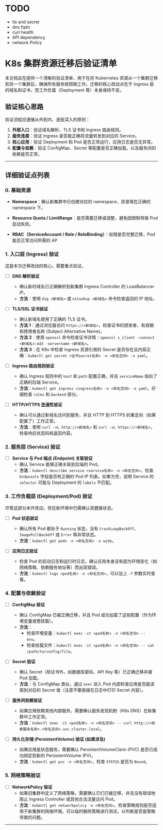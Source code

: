 # TODO
- tls and secret 
- dns fqdn 
- curl health 
- API dependency
- network Policy
# K8s 集群资源迁移后验证清单

本文档旨在提供一个清晰的验证清单，用于在将 Kubernetes 资源从一个集群迁移到另一个集群后，确保所有服务按预期工作。迁移的核心改动点在于 Ingress 层的域名和证书，而工作负载（Deployment 等）本身保持不变。

## 验证核心思路

验证流程应遵循从外到内、逐层深入的原则：

1.  **外部入口**：验证域名解析、TLS 证书和 Ingress 路由规则。
2.  **服务连接**：验证 Ingress 是否能正确将流量转发到对应的 Service。
3.  **核心应用**：验证 Deployment 和 Pod 是否正常运行，应用日志是否无异常。
4.  **配置与依赖**：验证 ConfigMap、Secret 等配置是否正确加载，以及服务间的依赖是否正常。

---

## 详细验证点列表
### 
### **0. 基础资源**

- **Namespace**：确认新集群中已创建对应的 namespace，资源落在正确的 namespace 下。
    
- **Resource Quota / LimitRange**：是否需要迁移或调整，避免因限制导致 Pod 启动失败。
    
- **RBAC（ServiceAccount / Role / RoleBinding）**：权限是否完整迁移，Pod 能否正常访问所需的 AP

### 1. 入口层 (Ingress) 验证

这是本次迁移改动的核心，需要重点验证。

-   [ ] **DNS 解析验证**
    -   确认新的域名已正确解析到新集群 Ingress Controller 的 LoadBalancer IP。
    -   **方法**：使用 `dig <新域名>` 或 `nslookup <新域名>` 命令检查返回的 IP 地址。

-   [ ] **TLS/SSL 证书验证**
    -   确认新域名使用了正确的 TLS 证书。
    -   **方法 1**：通过浏览器访问 `https://<新域名>`，检查证书的颁发者、有效期和使用者名称 (Subject Alternative Name)。
    -   **方法 2**：使用 `openssl` 命令检查证书详情：`openssl s_client -connect <新域名>:443 -servername <新域名>`。
    -   **方法 3**：在 K8s 中检查 Ingress 资源引用的 Secret 是否存在且内容正确：`kubectl get secret <证书secret名称> -n <命名空间> -o yaml`。

-   [ ] **Ingress 路由规则验证**
    -   确认 Ingress 规则中的 `host` 和 `path` 配置正确，并且 `serviceName` 指向了正确的后端 Service。
    -   **方法**：`kubectl get ingress <ingress名称> -n <命名空间> -o yaml`，仔细检查 `rules` 和 `backend` 部分。

-   [ ] **HTTP/HTTPS 连通性验证**
    -   确认可以通过新域名访问到服务，并且 HTTP 到 HTTPS 的重定向（如果配置了）工作正常。
    -   **方法**：使用 `curl -vL http://<新域名>` 和 `curl -vL https://<新域名>`，检查响应状态码和返回内容。

### 2. 服务层 (Service) 验证

-   [ ] **Service 与 Pod 端点 (Endpoint) 关联验证**
    -   确认 Service 能够正确关联到后端的 Pod。
    -   **方法**：`kubectl describe service <service名称> -n <命名空间>`，检查 `Endpoints` 字段是否有正确的 Pod IP 列表。如果为空，说明 Service 的 `selector` 可能与 Deployment 的 `labels` 不匹配。

### 3. 工作负载层 (Deployment/Pod) 验证

尽管这部分未作改动，但在新环境中仍需确认其健康状态。

-   [ ] **Pod 状态验证**
    -   确认所有 Pod 都处于 `Running` 状态，没有 `CrashLoopBackOff`、`ImagePullBackOff` 或 `Error` 等异常状态。
    -   **方法**：`kubectl get pods -n <命名空间> -o wide`。

-   [ ] **应用日志验证**
    -   检查 Pod 的启动日志和运行时日志，确认应用本身没有因为环境变化（如网络策略、依赖服务地址等）而出现错误。
    -   **方法**：`kubectl logs <pod名称> -n <命名空间>`，可以加上 `-f` 参数实时查看。

### 4. 配置与依赖验证

-   [ ] **ConfigMap 验证**
    -   确认 ConfigMap 已被正确迁移，并且 Pod 成功加载了这些配置（作为环境变量或卷挂载）。
    -   **方法**：
        -   检查环境变量：`kubectl exec -it <pod名称> -n <命名空间> -- env`。
        -   检查挂载文件：`kubectl exec -it <pod名称> -n <命名空间> -- cat /path/to/config/file`。

-   [ ] **Secret 验证**
    -   确认 Secret（除证书外，如数据库密码、API Key 等）已正确迁移并被 Pod 加载。
    -   **方法**：与 ConfigMap 类似，通过 `exec` 进入 Pod 内部检查应用是否能读取到对应的 Secret 值（注意不要直接在日志中打印 Secret 内容）。

-   [ ] **服务间依赖验证**
    -   如果应用依赖其他内部服务，需要确认服务发现机制（K8s DNS）在新集群中工作正常。
    -   **方法**：`kubectl exec -it <pod名称> -n <命名空间> -- curl http://<依赖服务名称>.<命名空间>.svc.cluster.local`。

-   [ ] **持久化存储 (PersistentVolume) 验证 (如果涉及)**
    -   如果应用是状态服务，需要确认 PersistentVolumeClaim (PVC) 是否已成功绑定到新的 PersistentVolume (PV)。
    -   **方法**：`kubectl get pvc -n <命名空间>`，检查 `STATUS` 是否为 `Bound`。

### 5. 网络策略验证

-   [ ] **NetworkPolicy 验证**
    -   如果旧集群中定义了网络策略，需要确认它们已被迁移，并且没有错误地阻止 Ingress Controller 或其他合法流量访问 Pod。
    -   **方法**：`kubectl get networkpolicy -n <命名空间>`，检查策略规则是否适用于新集群的网络环境。可以临时删除策略进行测试，以判断是否是策略导致的问题。

---
